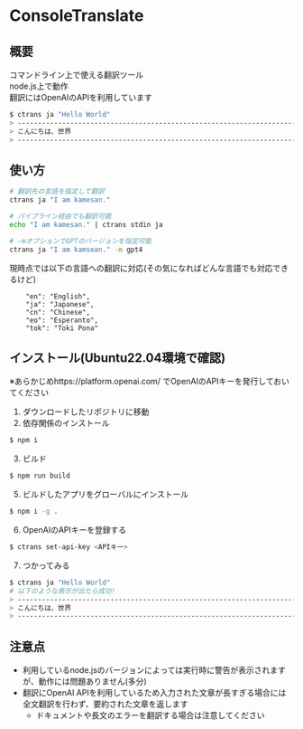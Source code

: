 # ConsoleTranslate
## 概要
コマンドライン上で使える翻訳ツール <br>
node.js上で動作 <br>
翻訳にはOpenAIのAPIを利用しています <br>
```bash
$ ctrans ja "Hello World"
> ---------------------------------------------------------------------
> こんにちは、世界
> ---------------------------------------------------------------------
```

## 使い方
```bash
# 翻訳先の言語を指定して翻訳
ctrans ja "I am kamesan."

# パイプライン経由でも翻訳可能
echo "I am kamesan." | ctrans stdin ja

# -mオプションでGPTのバージョンを指定可能
ctrans ja "I am kamsean." -m gpt4
```
現時点では以下の言語への翻訳に対応(その気になればどんな言語でも対応できるけど)
```
    "en": "English",
    "ja": "Japanese",
    "cn": "Chinese",
    "eo": "Esperanto",
    "tok": "Toki Pona"
```
## インストール(Ubuntu22.04環境で確認)
※あらかじめhttps://platform.openai.com/ でOpenAIのAPIキーを発行しておいてください
1. ダウンロードしたリポジトリに移動
2. 依存関係のインストール
```bash
$ npm i
```
3. ビルド
```bash
$ npm run build
```
5. ビルドしたアプリをグローバルにインストール
```bash
$ npm i -g .
```
6. OpenAIのAPIキーを登録する
```bash
$ ctrans set-api-key <APIキー>
```
7. つかってみる
```bash
$ ctrans ja "Hello World"
# 以下のような表示が出たら成功!
> ---------------------------------------------------------------------
> こんにちは、世界
> ---------------------------------------------------------------------
```
## 注意点
- 利用しているnode.jsのバージョンによっては実行時に警告が表示されますが、動作には問題ありません(多分)
- 翻訳にOpenAI APIを利用しているため入力された文章が長すぎる場合には全文翻訳を行わず、要約された文章を返します
   - ドキュメントや長文のエラーを翻訳する場合は注意してください
